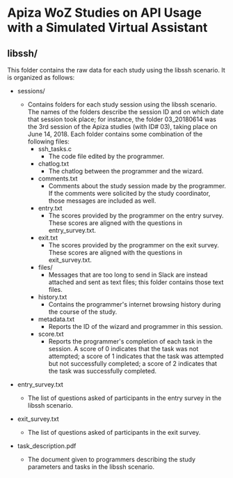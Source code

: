 # Apiza WoZ Studies on API Usage with a Simulated Virtual Assistant
## libssh/

This folder contains the raw data for each study using the libssh scenario. It is organized as follows:

* sessions/
    * Contains folders for each study session using the libssh scenario. The names of the folders describe the session ID and on which date that session took place; for instance, the folder 03_20180614 was the 3rd session of the Apiza studies (with ID# 03), taking place on June 14, 2018. Each folder contains some combination of the following files:
        * ssh_tasks.c
            * The code file edited by the programmer.
        * chatlog.txt
            * The chatlog between the programmer and the wizard.
        * comments.txt
            * Comments about the study session made by the programmer. If the comments were solicited by the study coordinator, those messages are included as well.
        * entry.txt
            * The scores provided by the programmer on the entry survey. These scores are aligned with the questions in entry_survey.txt.
        * exit.txt
            * The scores provided by the programmer on the exit survey. These scores are aligned with the questions in exit_survey.txt.
        * files/
            * Messages that are too long to send in Slack are instead attached and sent as text files; this folder contains those text files. 
        * history.txt
            * Contains the programmer's internet browsing history during the course of the study.
        * metadata.txt
            * Reports the ID of the wizard and programmer in this session.
        * score.txt 
            * Reports the programmer's completion of each task in the session. A score of 0 indicates that the task was not attempted; a score of 1 indicates that the task was attempted but not successfully completed; a score of 2 indicates that the task was successfully completed.

* entry_survey.txt
    * The list of questions asked of participants in the entry survey in the libssh scenario.

* exit_survey.txt
    * The list of questions asked of participants in the exit survey.

* task_description.pdf
    * The document given to programmers describing the study parameters and tasks in the libssh scenario.